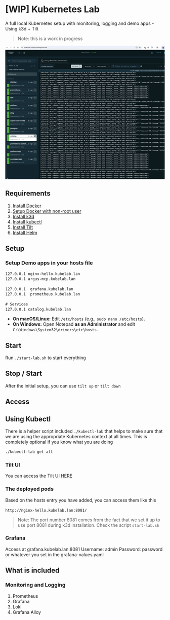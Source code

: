 # [WIP] Kubernetes Lab
A full local Kubernetes setup with monitoring, logging and demo apps - Using k3d + Tilt

> Note: this is a work in progress

![Tilt Screenshot](./img/tilt-screenshot-1.png)

## Requirements

1. [Install Docker](https://docs.docker.com/engine/install/)
2. [Setup Docker with non-root user](https://docs.docker.com/engine/install/linux-postinstall/)
3. [Install k3d](https://k3d.io/stable/#installation)
4. [Install kubectl](https://kubernetes.io/docs/tasks/tools/#kubectl)
5. [Install Tilt](https://docs.tilt.dev/)
6. [Install Helm](https://github.com/helm/helm/releases)


## Setup

### Setup Demo apps in your hosts file

```text
127.0.0.1 nginx-hello.kubelab.lan
127.0.0.1 argus-mcp.kubelab.lan

127.0.0.1  grafana.kubelab.lan
127.0.0.1  prometheus.kubelab.lan

# Services
127.0.0.1 catalog.kubelab.lan

```

* **On macOS/Linux:** Edit `/etc/hosts` (e.g., `sudo nano /etc/hosts`).
* **On Windows:** Open Notepad **as an Administrator** and edit `C:\Windows\System32\drivers\etc\hosts`.



## Start

Run `./start-lab.sh` to start everything

## Stop / Start

After the initial setup, you can use `tilt up` or `tilt down`


## Access

## Using Kubectl

There is a helper script included `./kubectl-lab` that helps to make sure that we are using the
appropriate Kubernetes context at all times. This is completely optional if you know what you are doing

```bash
./kubectl-lab get all
```

### Tilt UI

You can access the Tilt UI [HERE](http://localhost:10350/)


### The deployed pods

Based on the hosts entry you have added, you can access them like this

`http://nginx-hello.kubelab.lan:8081/`

> Note: The port number 8081 comes from the fact that we set it up to use port 8081
> during k3d installation. Check the script `start-lab.sh`





### Grafana

Access at grafana.kubelab.lan:8081
Username: admin
Password: password or whatever you set in the grafana-values.yaml


## What is included

### Monitoring and Logging

1. Prometheus
2. Grafana
3. Loki
4. Grafana Alloy
